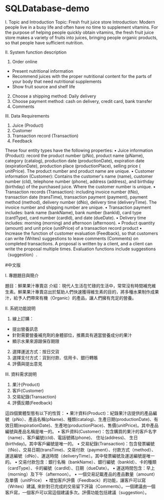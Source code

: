 # SQLDatabase-demo
I. Topic and Introduction
Topic: Fresh fruit juice store
Introduction: Modern people live in a busy life and often have no time to supplement vitamins. For the purpose of helping people quickly obtain vitamins, the fresh fruit juice store makes a variety of fruits into juices, bringing people organic products, so that people have sufficient nutrition.

II. System function description
1. Order online
+ Present nutritional information
+ Recommend juices with the proper nutritional content for the parts of your body that need nutritional supplements
+ Show fruit source and shelf life
2. Choose a shipping method: Daily delivery
3. Choose payment method: cash on delivery, credit card, bank transfer
4. Comments

III. Data Requirements
1. Juice (Product)
2. Customer
3. Transaction record (Transaction)
4. Feedback

These four entity types have the following properties:
• Juice information (Product): record the product number (pNo), product name (pName), category (catalog), production date (productionDate), expiration date (expirationDate), production place (productionPlace), selling price ( unitPrice). The product number and product name are unique.
• Customer information (Customer): Contains the customer's name (name), customer number (cId), telephone number (phone), address (address), and birthday (birthday) of the purchased juice. Where the customer number is unique.
• Transaction records (Transaction): including invoice number (tNo), transaction date (transTime), transaction payment (payment), payment method (method), delivery number (dNo), delivery time (deliveryTime). The invoice number and shipping number are unique.
• Transaction payment includes: bank name (bankName), bank number (bankId), card type (cardType), card number (cardId), and date (dueDate).
• Delivery time includes: morning (morning) and afternoon (afternoon).
• Product quantity (amount) and unit price (unitPrice) of a transaction record product
• Increase the function of customer evaluation (Feedback), so that customers can write (Writes) suggestions to leave comments (Comments) on completed transactions. A proposal is written by a client, and a client can write the proposal multiple times. Evaluation functions include suggestions （suggestion）.

#中文版

I.	專題題目與簡介

題目：鮮果果汁專賣店
介紹：現代人生活在忙碌的生活中，常常沒有時間補充維生素。鮮果果汁專賣店出於幫助人們快速獲得維生素的目的，將多種水果制作成果汁，給予人們帶來有機（Organic）的產品，讓人們擁有充足的營養。

II.	系統功能說明

1. 線上訂購：
+ 提出營養訊息
+ 針對需要營養補充劑的身體部位，推薦具有適當營養成分的果汁
+ 顯示水果來源跟保存期限
2. 選擇運送方式：按日交貨
3. 選擇支付方式：貨到付款、信用卡、銀行轉賬
4. 評價與提出意見

III.	資料需求說明

1.	果汁(Product)
2.	客戶(Customer)
3.	交易紀錄(Transaction)
4.	評價反饋(Feedback)

這四個實體型態有以下的性質：
•	果汁資料(Product)：紀錄果汁店提供的產品編號（pNo）、產品名稱(pName)、種類(catalog)、生產日期(productionDate)、有效日期(expirationDate)、生產地(productionPlace)、售價(unitPrice)。其中產品編號與產品名稱是唯一的。
•	客戶資料(Customer)：包含購買的果汁的客戶名字（name）、客戶編號(cId)、電話號碼(phone)、 住址(address)、 生日(birthday)。其中客戶編號是唯一的。
•	交易紀錄(Transaction)：包含發票編號（tNo）、交易日期(transTime)、交易付款（payment）、付款方式（method）、運送編號（dNo）、運送時間（deliveryTime）。其中發票編號及運送編號是唯一的。
•	交易付款包含：銀行名稱（bankName）、銀行編號（bankId）、卡的種類（cardType）、卡的編號（cardId）、日期（dueDate）。
•	運送時間包含：早上（morning）及下午（afternoon）。
•	一個交易記載產品的產品數量（amount）及單價（unitPrice）
•	增加客戶評價（Feedback）的功能，讓客戶可以寫（Writes）建議, 來針對已完成的交易留下評論（Comments）。一個建議由一個客戶寫，一個客戶可以寫這個建議多次。評價功能包括建議（suggestion）。
